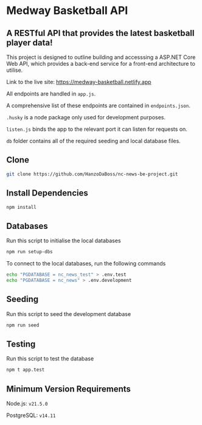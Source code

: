 # Medway Basketball API

## A RESTful API that provides the latest basketball player data!

This project is designed to outline building and accesssing a ASP.NET Core Web API, which provides a back-end service for a front-end architecture to utilise.

Link to the live site: https://medway-basketball.netlify.app

All endpoints are handled in `app.js`.

A comprehensive list of these endpoints are contained in `endpoints.json`.

`.husky` is a node package only used for development purposes.

`listen.js` binds the app to the relevant port it can listen for requests on.

`db` folder contains all of the required seeding and local database files.

## Clone

```zsh
git clone https://github.com/HanzoDaBoss/nc-news-be-project.git
```

## Install Dependencies

```zsh
npm install
```

## Databases

Run this script to initialise the local databases

```zsh
npm run setup-dbs
```

To connect to the local databases, run the following commands

```zsh
echo "PGDATABASE = nc_news_test" > .env.test
echo "PGDATABASE = nc_news" > .env.development
```

## Seeding

Run this script to seed the development database

```zsh
npm run seed
```

## Testing

Run this script to test the database

```zsh
npm t app.test
```

## Minimum Version Requirements

Node.js: `v21.5.0`

PostgreSQL: `v14.11`
